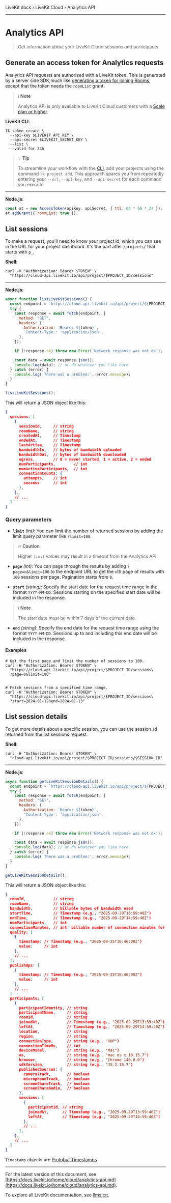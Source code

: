 LiveKit docs › LiveKit Cloud › Analytics API

---

# Analytics API

> Get information about your LiveKit Cloud sessions and participants

## Generate an access token for Analytics requests

Analytics API requests are authorized with a LiveKit token. This is generated by a server side SDK,much like [generating a token for joining Rooms](https://docs.livekit.io/home/server/generating-tokens.md), except that the token needs the `roomList` grant.

> ℹ️ **Note**
> 
> Analytics API is only available to LiveKit Cloud customers with a [Scale plan or higher](https://livekit.io/pricing).

**LiveKit CLI**:

```shell
lk token create \
  --api-key $LIVEKIT_API_KEY \
  --api-secret $LIVEKIT_SECRET_KEY \
  --list \
  --valid-for 24h

```

> 💡 **Tip**
> 
> To streamline your workflow with the [CLI](https://docs.livekit.io/home/cli-setup/), add your projects using the command `lk project add`. This approach spares you from repeatedly entering your `--url`, `--api-key`, and `--api-secret` for each command you execute.

---

**Node.js**:

```js
const at = new AccessToken(apiKey, apiSecret, { ttl: 60 * 60 * 24 });
at.addGrant({ roomList: true });

```

## List sessions

To make a request, you'll need to know your project id, which you can see in the URL for your project dashboard. It's the part after `/projects/` that starts with `p_`.

**Shell**:

```shell
curl -H "Authorization: Bearer $TOKEN" \
  "https://cloud-api.livekit.io/api/project/$PROJECT_ID/sessions"

```

---

**Node.js**:

```js
async function listLiveKitSessions() {
  const endpoint = `https://cloud-api.livekit.io/api/project/${PROJECT_ID}/sessions/`;
  try {
    const response = await fetch(endpoint, {
      method: 'GET',
      headers: {
        Authorization: `Bearer ${token}`,
        'Content-Type': 'application/json',
      },
    });

    if (!response.ok) throw new Error('Network response was not ok');

    const data = await response.json();
    console.log(data); // or do whatever you like here
  } catch (error) {
    console.log('There was a problem:', error.message);
  }
}

listLiveKitSessions();

```

This will return a JSON object like this:

```json
{
  sessions: [
    {
      sessionId,     // string
      roomName,      // string
      createdAt,     // Timestamp
      endedAt,       // Timestamp
      lastActive,    // Timestamp
      bandwidthIn,   // bytes of bandwidth uploaded
      bandwidthOut,  // bytes of bandwidth downloaded
      egress,        // 0 = never started, 1 = active, 2 = ended
      numParticipants,        // int
      numActiveParticipants,  // int
      connectionCounts: {
        attempts,    // int
        success      // int
      },
    },
    // ...
  ]
}

```

### Query parameters

- **`limit`** _(int)_: You can limit the number of returned sessions by adding the limit query parameter like `?limit=100`.

> 🔥 **Caution**
> 
> Higher `limit` values may result in a timeout from the Analytics API.

- **`page`** _(int)_: You can page through the results by adding `?page=n&limit=100` to the endpoint URL to get the `n`th page of results with `100` sessions per page. Pagination starts from `0`.

- **`start`** _(string)_: Specify the start date for the request time range in the format `YYYY-MM-DD`. Sessions starting on the specified start date will be included in the response.

> ℹ️ **Note**
> 
> The start date must be within 7 days of the current date.

- **`end`** _(string)_: Specify the end date for the request time range using the format `YYYY-MM-DD`. Sessions up to and including this end date will be included in the response.

#### Examples

```shell
# Get the first page and limit the number of sessions to 100.
curl -H "Authorization: Bearer $TOKEN" \
  "https://cloud-api.livekit.io/api/project/$PROJECT_ID/sessions\
  ?page=0&limit=100"


# Fetch sessions from a specified time range.
curl -H "Authorization: Bearer $TOKEN" \
  "https://cloud-api.livekit.io/api/project/$PROJECT_ID/sessions\
  ?start=2024-01-12&end=2024-01-13"

```

## List session details

To get more details about a specific session, you can use the session_id returned from the list sessions request.

**Shell**:

```shell
curl -H "Authorization: Bearer $TOKEN" \
  "cloud-api.livekit.io/api/project/$PROJECT_ID/sessions/$SESSION_ID"

```

---

**Node.js**:

```js
async function getLiveKitSessionDetails() {
  const endpoint = `https://cloud-api.livekit.io/api/project/${PROJECT_ID}/sessions/${SESSION_ID}`;
  try {
    const response = await fetch(endpoint, {
      method: 'GET',
      headers: {
        Authorization: `Bearer ${token}`,
        'Content-Type': 'application/json',
      },
    });

    if (!response.ok) throw new Error('Network response was not ok');

    const data = await response.json();
    console.log(data); // or do whatever you like here
  } catch (error) {
    console.log('There was a problem:', error.message);
  }
}

getLiveKitSessionDetails();

```

This will return a JSON object like this:

```json
{
  roomId,            // string
  roomName,          // string
  bandwidth,         // billable bytes of bandwidth used
  startTime,         // Timestamp (e.g., "2025-09-29T13:59:40Z")
  endTime,           // Timestamp (e.g., "2025-09-29T14:59:40Z")
  numParticipants,   // int
  connectionMinutes, // int: billable number of connection minutes for this session
  quality: [
    {
      timestamp: // Timestamp (e.g., "2025-09-25T16:46:00Z")
      value:     // int
    },
    // ...
  ],
  publishBps: [
    {
      timestamp: // Timestamp (e.g., "2025-09-25T16:46:00Z")
      value:     // int
    },
    // ...
  ]
  participants: [
    {
      participantIdentity, // string
      participantName,     // string
      roomId,              // string
      joinedAt,            // Timestamp (e.g., "2025-09-29T13:59:40Z")
      leftAt,              // Timestamp (e.g., "2025-09-29T14:59:40Z")
      location,            // string
      region,              // string
      connectionType,      // string (e.g., "UDP")
      connectionTimeMs,    // int
      deviceModel,         // string (e.g., "Mac")
      os,                  // string (e.g., "mac os x 10.15.7")
      browser,             // string (e.g., "Chrome 140.0.0")
      sdkVersion,          // string (e.g., "JS 2.15.7")
      publishedSources: {
        cameraTrack,       // boolean
        microphoneTrack,   // boolean
        screenShareTrack,  // boolean
        screenShareAudio,  // boolean
      },
      sessions: [
        {
          participantId, // string
          joinedAt,      // Timestamp (e.g., "2025-09-29T13:59:40Z")
          leftAt,        // Timestamp (e.g., "2025-09-29T14:59:40Z")
        },
        // ...
      ],
    },
    // ...
  ]
}

```

`Timestamp` objects are [Protobuf Timestamps](https://protobuf.dev/reference/protobuf/google.protobuf/#timestamp).

---


For the latest version of this document, see [https://docs.livekit.io/home/cloud/analytics-api.md](https://docs.livekit.io/home/cloud/analytics-api.md).

To explore all LiveKit documentation, see [llms.txt](https://docs.livekit.io/llms.txt).